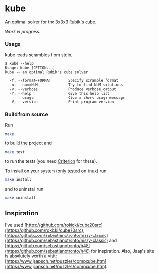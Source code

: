 # kube

An optimal solver for the 3x3x3 Rubik's cube.

*Work in progress.*

### Usage

kube reads scrambles from stdin.

```
$ kube --help
Usage: kube [OPTION...]
kube -- an optimal Rubik's cube solver

  -f, --format=FORMAT        Specify scramble format
  -n, --num=NUM              Try to find NUM solutions
  -v, --verbose              Produce verbose output
  -?, --help                 Give this help list
      --usage                Give a short usage message
  -V, --version              Print program version
```

### Build from source

Run

```sh
make
```

to build the project and 

```sh
make test
```
to run the tests (you need [Criterion](https://github.com/Snaipe/Criterion) for these).

To install on your system (only tested on linux) run

```sh
make install
```

and to uninstall run

```sh
make uninstall
```

## Inspiration

I've used [https://github.com/rokicki/cube20src](https://github.com/rokicki/cube20src),
[https://github.com/sebastianotronto/nissy-classic](https://github.com/sebastianotronto/nissy-classic)
and [https://github.com/sebastianotronto/h48](https://github.com/sebastianotronto/h48)
for inspiration.
Also, Jaap's site is absolutely worth a visit:
[https://www.jaapsch.net/puzzles/compcube.htm](https://www.jaapsch.net/puzzles/compcube.htm).

